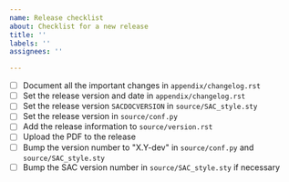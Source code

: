 ```yaml
---
name: Release checklist
about: Checklist for a new release
title: ''
labels: ''
assignees: ''

---
```


- [ ] Document all the important changes in `appendix/changelog.rst`
- [ ] Set the release version and date in `appendix/changelog.rst`
- [ ] Set the release version `SACDOCVERSION` in `source/SAC_style.sty`
- [ ] Set the release version in `source/conf.py`
- [ ] Add the release information to `source/version.rst`
- [ ] Upload the PDF to the release
- [ ] Bump the version number to "X.Y-dev" in `source/conf.py` and `source/SAC_style.sty`
- [ ] Bump the SAC version number in `source/SAC_style.sty` if necessary
